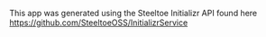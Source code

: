 This app was generated using the Steeltoe Initializr API found here https://github.com/SteeltoeOSS/InitializrService
